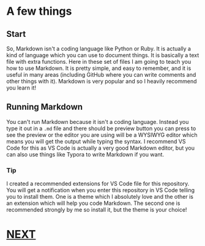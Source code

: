 # A few things

## Start

So, Markdown isn't a coding language like Python or Ruby. It is actually a kind of language which you can use to document things. It is basically a text file with extra functions. Here in these set of files I am going to teach you how to use Markdown. It is pretty simple, and easy to remember, and it is useful in many areas (including GitHub where you can write comments and other things with it). Markdown is very popular and so I heavily recommend you learn it!

## Running Markdown

You can't run Markdown because it isn't a coding language. Instead you type it out in a `.md` file and there should be preview button you can press to see the preview or the editor you are using will be a WYSIWYG editor which means you will get the output while typing the syntax. I recommend VS Code for this as VS Code is actually a very good Markdown editor, but you can also use things like Typora to write Markdown if you want.

### Tip

I created a recommended extensions for VS Code file for this repository. You will get a notification when you enter this repository in VS Code telling you to install them. One is a theme which I absolutely love and the other is an extension which will help you code Markdown. The second one is recommended strongly by me so install it, but the theme is your choice!

# [NEXT](1.%20Headings.md)
